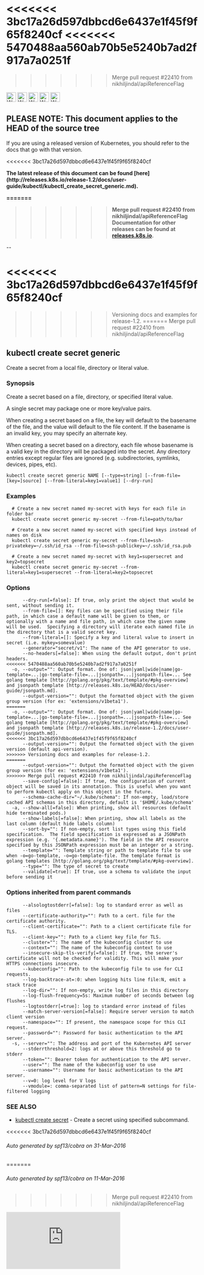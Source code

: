 <!-- BEGIN MUNGE: UNVERSIONED_WARNING -->

<<<<<<< 3bc17a26d597dbbcd6e6437e1f45f9f65f8240cf
<<<<<<< 5470488aa560ab70b5e5240b7ad2f917a7a0251f
=======
>>>>>>> Merge pull request #22410 from nikhiljindal/apiReferenceFlag
<!-- BEGIN STRIP_FOR_RELEASE -->

<img src="http://kubernetes.io/img/warning.png" alt="WARNING"
     width="25" height="25">
<img src="http://kubernetes.io/img/warning.png" alt="WARNING"
     width="25" height="25">
<img src="http://kubernetes.io/img/warning.png" alt="WARNING"
     width="25" height="25">
<img src="http://kubernetes.io/img/warning.png" alt="WARNING"
     width="25" height="25">
<img src="http://kubernetes.io/img/warning.png" alt="WARNING"
     width="25" height="25">

<h2>PLEASE NOTE: This document applies to the HEAD of the source tree</h2>

If you are using a released version of Kubernetes, you should
refer to the docs that go with that version.

<<<<<<< 3bc17a26d597dbbcd6e6437e1f45f9f65f8240cf
<!-- TAG RELEASE_LINK, added by the munger automatically -->
<strong>
The latest release of this document can be found
[here](http://releases.k8s.io/release-1.2/docs/user-guide/kubectl/kubectl_create_secret_generic.md).

=======
>>>>>>> Merge pull request #22410 from nikhiljindal/apiReferenceFlag
Documentation for other releases can be found at
[releases.k8s.io](http://releases.k8s.io).
</strong>
--

<!-- END STRIP_FOR_RELEASE -->
<<<<<<< 3bc17a26d597dbbcd6e6437e1f45f9f65f8240cf
=======
>>>>>>> Versioning docs and examples for release-1.2.
=======
>>>>>>> Merge pull request #22410 from nikhiljindal/apiReferenceFlag

<!-- END MUNGE: UNVERSIONED_WARNING -->

## kubectl create secret generic

Create a secret from a local file, directory or literal value.

### Synopsis



Create a secret based on a file, directory, or specified literal value.

A single secret may package one or more key/value pairs.

When creating a secret based on a file, the key will default to the basename of the file, and the value will
default to the file content.  If the basename is an invalid key, you may specify an alternate key.

When creating a secret based on a directory, each file whose basename is a valid key in the directory will be
packaged into the secret.  Any directory entries except regular files are ignored (e.g. subdirectories,
symlinks, devices, pipes, etc).


```
kubectl create secret generic NAME [--type=string] [--from-file=[key=]source] [--from-literal=key1=value1] [--dry-run]
```

### Examples

```
  # Create a new secret named my-secret with keys for each file in folder bar
  kubectl create secret generic my-secret --from-file=path/to/bar

  # Create a new secret named my-secret with specified keys instead of names on disk
  kubectl create secret generic my-secret --from-file=ssh-privatekey=~/.ssh/id_rsa --from-file=ssh-publickey=~/.ssh/id_rsa.pub

  # Create a new secret named my-secret with key1=supersecret and key2=topsecret
  kubectl create secret generic my-secret --from-literal=key1=supersecret --from-literal=key2=topsecret
```

### Options

```
      --dry-run[=false]: If true, only print the object that would be sent, without sending it.
      --from-file=[]: Key files can be specified using their file path, in which case a default name will be given to them, or optionally with a name and file path, in which case the given name will be used.  Specifying a directory will iterate each named file in the directory that is a valid secret key.
      --from-literal=[]: Specify a key and literal value to insert in secret (i.e. mykey=somevalue)
      --generator="secret/v1": The name of the API generator to use.
      --no-headers[=false]: When using the default output, don't print headers.
<<<<<<< 5470488aa560ab70b5e5240b7ad2f917a7a0251f
  -o, --output="": Output format. One of: json|yaml|wide|name|go-template=...|go-template-file=...|jsonpath=...|jsonpath-file=... See golang template [http://golang.org/pkg/text/template/#pkg-overview] and jsonpath template [http://releases.k8s.io/HEAD/docs/user-guide/jsonpath.md].
      --output-version="": Output the formatted object with the given group version (for ex: 'extensions/v1beta1').
=======
  -o, --output="": Output format. One of: json|yaml|wide|name|go-template=...|go-template-file=...|jsonpath=...|jsonpath-file=... See golang template [http://golang.org/pkg/text/template/#pkg-overview] and jsonpath template [http://releases.k8s.io/release-1.2/docs/user-guide/jsonpath.md].
<<<<<<< 3bc17a26d597dbbcd6e6437e1f45f9f65f8240cf
      --output-version="": Output the formatted object with the given version (default api-version).
>>>>>>> Versioning docs and examples for release-1.2.
=======
      --output-version="": Output the formatted object with the given group version (for ex: 'extensions/v1beta1').
>>>>>>> Merge pull request #22410 from nikhiljindal/apiReferenceFlag
      --save-config[=false]: If true, the configuration of current object will be saved in its annotation. This is useful when you want to perform kubectl apply on this object in the future.
      --schema-cache-dir="~/.kube/schema": If non-empty, load/store cached API schemas in this directory, default is '$HOME/.kube/schema'
  -a, --show-all[=false]: When printing, show all resources (default hide terminated pods.)
      --show-labels[=false]: When printing, show all labels as the last column (default hide labels column)
      --sort-by="": If non-empty, sort list types using this field specification.  The field specification is expressed as a JSONPath expression (e.g. '{.metadata.name}'). The field in the API resource specified by this JSONPath expression must be an integer or a string.
      --template="": Template string or path to template file to use when -o=go-template, -o=go-template-file. The template format is golang templates [http://golang.org/pkg/text/template/#pkg-overview].
      --type="": The type of secret to create
      --validate[=true]: If true, use a schema to validate the input before sending it
```

### Options inherited from parent commands

```
      --alsologtostderr[=false]: log to standard error as well as files
      --certificate-authority="": Path to a cert. file for the certificate authority.
      --client-certificate="": Path to a client certificate file for TLS.
      --client-key="": Path to a client key file for TLS.
      --cluster="": The name of the kubeconfig cluster to use
      --context="": The name of the kubeconfig context to use
      --insecure-skip-tls-verify[=false]: If true, the server's certificate will not be checked for validity. This will make your HTTPS connections insecure.
      --kubeconfig="": Path to the kubeconfig file to use for CLI requests.
      --log-backtrace-at=:0: when logging hits line file:N, emit a stack trace
      --log-dir="": If non-empty, write log files in this directory
      --log-flush-frequency=5s: Maximum number of seconds between log flushes
      --logtostderr[=true]: log to standard error instead of files
      --match-server-version[=false]: Require server version to match client version
      --namespace="": If present, the namespace scope for this CLI request.
      --password="": Password for basic authentication to the API server.
  -s, --server="": The address and port of the Kubernetes API server
      --stderrthreshold=2: logs at or above this threshold go to stderr
      --token="": Bearer token for authentication to the API server.
      --user="": The name of the kubeconfig user to use
      --username="": Username for basic authentication to the API server.
      --v=0: log level for V logs
      --vmodule=: comma-separated list of pattern=N settings for file-filtered logging
```

### SEE ALSO

* [kubectl create secret](kubectl_create_secret.md)	 - Create a secret using specified subcommand.

<<<<<<< 3bc17a26d597dbbcd6e6437e1f45f9f65f8240cf
###### Auto generated by spf13/cobra on 31-Mar-2016



<!-- BEGIN MUNGE: IS_VERSIONED -->
<!-- TAG IS_VERSIONED -->
<!-- END MUNGE: IS_VERSIONED -->

=======
###### Auto generated by spf13/cobra on 11-Mar-2016
>>>>>>> Merge pull request #22410 from nikhiljindal/apiReferenceFlag

<!-- BEGIN MUNGE: GENERATED_ANALYTICS -->
[![Analytics](https://kubernetes-site.appspot.com/UA-36037335-10/GitHub/docs/user-guide/kubectl/kubectl_create_secret_generic.md?pixel)]()
<!-- END MUNGE: GENERATED_ANALYTICS -->
